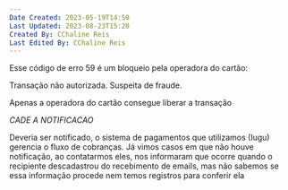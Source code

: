```yaml
---
Date Created: 2023-05-19T14:50
Last Updated: 2023-08-23T15:20
Created By: CChaline Reis
Last Edited By: CChaline Reis
---
```

Esse código de erro 59 é um bloqueio pela operadora do cartão:

  

Transação não autorizada. Suspeita de fraude.

  

Apenas a operadora do cartão consegue liberar a transação

  

*CADE A NOTIFICACAO*

Deveria ser notificado, o sistema de pagamentos que utilizamos (Iugu) gerencia o fluxo de cobranças. Já vimos casos em que não houve notificação, ao contatarmos eles, nos informaram que ocorre quando o recipiente descadastrou do recebimento de emails, mas não sabemos se essa informação procede nem temos registros para conferir ela